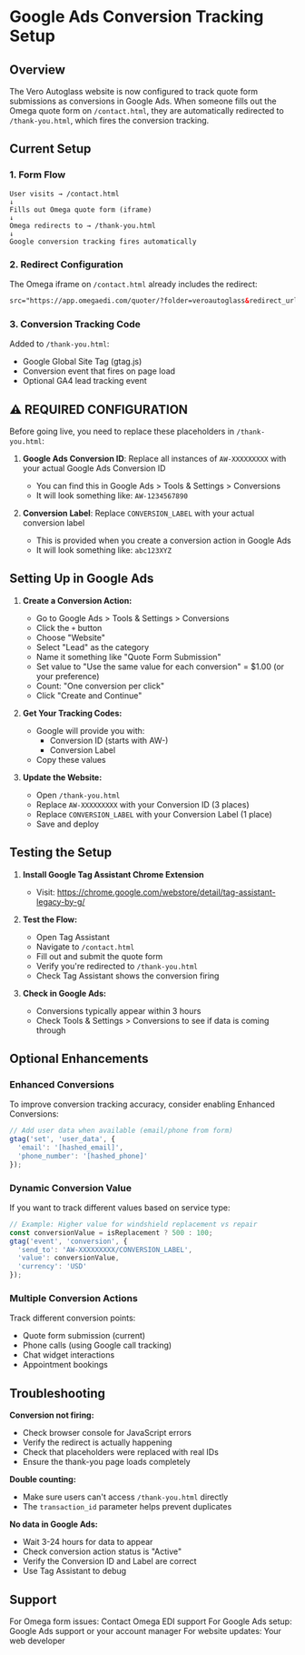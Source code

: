# Google Ads Conversion Tracking Setup

## Overview
The Vero Autoglass website is now configured to track quote form submissions as conversions in Google Ads. When someone fills out the Omega quote form on `/contact.html`, they are automatically redirected to `/thank-you.html`, which fires the conversion tracking.

## Current Setup

### 1. Form Flow
```
User visits → /contact.html
↓
Fills out Omega quote form (iframe)
↓
Omega redirects to → /thank-you.html
↓
Google conversion tracking fires automatically
```

### 2. Redirect Configuration
The Omega iframe on `/contact.html` already includes the redirect:
```html
src="https://app.omegaedi.com/quoter/?folder=veroautoglass&redirect_url=https://veroautoglass.com/thank-you.html..."
```

### 3. Conversion Tracking Code
Added to `/thank-you.html`:
- Google Global Site Tag (gtag.js)
- Conversion event that fires on page load
- Optional GA4 lead tracking event

## ⚠️ REQUIRED CONFIGURATION

Before going live, you need to replace these placeholders in `/thank-you.html`:

1. **Google Ads Conversion ID**: Replace all instances of `AW-XXXXXXXXX` with your actual Google Ads Conversion ID
   - You can find this in Google Ads > Tools & Settings > Conversions
   - It will look something like: `AW-1234567890`

2. **Conversion Label**: Replace `CONVERSION_LABEL` with your actual conversion label
   - This is provided when you create a conversion action in Google Ads
   - It will look something like: `abc123XYZ`

## Setting Up in Google Ads

1. **Create a Conversion Action:**
   - Go to Google Ads > Tools & Settings > Conversions
   - Click the `+` button
   - Choose "Website"
   - Select "Lead" as the category
   - Name it something like "Quote Form Submission"
   - Set value to "Use the same value for each conversion" = $1.00 (or your preference)
   - Count: "One conversion per click"
   - Click "Create and Continue"

2. **Get Your Tracking Codes:**
   - Google will provide you with:
     - Conversion ID (starts with AW-)
     - Conversion Label
   - Copy these values

3. **Update the Website:**
   - Open `/thank-you.html`
   - Replace `AW-XXXXXXXXX` with your Conversion ID (3 places)
   - Replace `CONVERSION_LABEL` with your Conversion Label (1 place)
   - Save and deploy

## Testing the Setup

1. **Install Google Tag Assistant Chrome Extension**
   - Visit: https://chrome.google.com/webstore/detail/tag-assistant-legacy-by-g/

2. **Test the Flow:**
   - Open Tag Assistant
   - Navigate to `/contact.html`
   - Fill out and submit the quote form
   - Verify you're redirected to `/thank-you.html`
   - Check Tag Assistant shows the conversion firing

3. **Check in Google Ads:**
   - Conversions typically appear within 3 hours
   - Check Tools & Settings > Conversions to see if data is coming through

## Optional Enhancements

### Enhanced Conversions
To improve conversion tracking accuracy, consider enabling Enhanced Conversions:
```javascript
// Add user data when available (email/phone from form)
gtag('set', 'user_data', {
  'email': '[hashed_email]',
  'phone_number': '[hashed_phone]'
});
```

### Dynamic Conversion Value
If you want to track different values based on service type:
```javascript
// Example: Higher value for windshield replacement vs repair
const conversionValue = isReplacement ? 500 : 100;
gtag('event', 'conversion', {
  'send_to': 'AW-XXXXXXXXX/CONVERSION_LABEL',
  'value': conversionValue,
  'currency': 'USD'
});
```

### Multiple Conversion Actions
Track different conversion points:
- Quote form submission (current)
- Phone calls (using Google call tracking)
- Chat widget interactions
- Appointment bookings

## Troubleshooting

**Conversion not firing:**
- Check browser console for JavaScript errors
- Verify the redirect is actually happening
- Check that placeholders were replaced with real IDs
- Ensure the thank-you page loads completely

**Double counting:**
- Make sure users can't access `/thank-you.html` directly
- The `transaction_id` parameter helps prevent duplicates

**No data in Google Ads:**
- Wait 3-24 hours for data to appear
- Check conversion action status is "Active"
- Verify the Conversion ID and Label are correct
- Use Tag Assistant to debug

## Support

For Omega form issues: Contact Omega EDI support
For Google Ads setup: Google Ads support or your account manager
For website updates: Your web developer